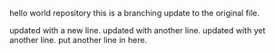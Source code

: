 hello world repository this is a branching update to the original file.

updated with a new line. 
updated with another line.
updated with yet another line.
put another line in here.
